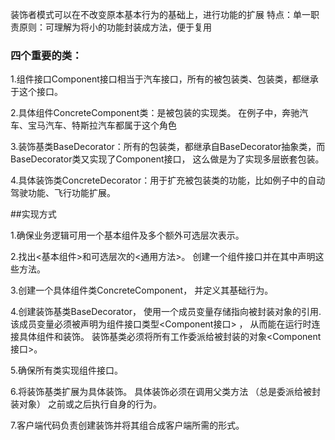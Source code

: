 装饰者模式可以在不改变原本基本行为的基础上，进行功能的扩展
特点：单一职责原则：可理解为将小的功能封装成方法，便于复用

### 四个重要的类：
1.组件接口Component接口相当于汽车接口，所有的被包装类、包装类，都继承于这个接口。      

2.具体组件ConcreteComponent类：是被包装的实现类。
  在例子中，奔驰汽车、宝马汽车、特斯拉汽车都属于这个角色

3.装饰基类BaseDecorator：所有的包装类，都继承自BaseDecorator抽象类，而BaseDecorator类又实现了Component接口，
  这么做是为了实现多层嵌套包装。

4.具体装饰类ConcreteDecorator：用于扩充被包装类的功能，比如例子中的自动驾驶功能、飞行功能扩展。

##实现方式

1.确保业务逻辑可用一个基本组件及多个额外可选层次表示。

2.找出<基本组件>和可选层次的<通用方法>。 创建一个组件接口并在其中声明这些方法。

3.创建一个具体组件类ConcreteComponent， 并定义其基础行为。

4.创建装饰基类BaseDecorator， 使用一个成员变量存储指向被封装对象的引用.
  该成员变量必须被声明为组件接口类型<Component接口> ， 从而能在运行时连接具体组件和装饰。 
  装饰基类必须将所有工作委派给被封装的对象<Component接口>。

5.确保所有类实现组件接口。

6.将装饰基类扩展为具体装饰<ConcreteDecorator>。 具体装饰必须在调用父类方法 （总是委派给被封装对象） 之前或之后执行自身的行为。

7.客户端代码负责创建装饰并将其组合成客户端所需的形式。